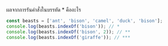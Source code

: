 ผลจากการรันคำสั่งในบรรทัด * คืออะไร

```js
const beasts = ['ant', 'bison', 'camel', 'duck', 'bison'];
console.log(beasts.indexOf('bison')); // *
console.log(beasts.indexOf('bison', 2)); // **
console.log(beasts.indexOf('giraffe')); // ***
```